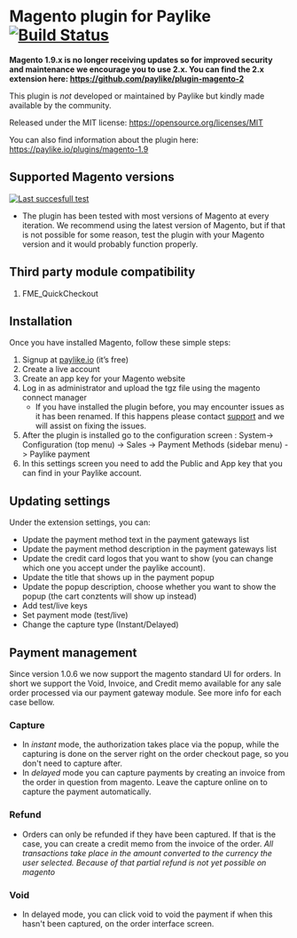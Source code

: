 # Magento plugin for Paylike [![Build Status](https://travis-ci.org/paylike/plugin-magento-1.9.svg?branch=master)](https://travis-ci.org/paylike/plugin-magento-1.9)

**Magento 1.9.x is no longer receiving updates so for improved security and maintenance we encourage you to use 2.x. You can find the 2.x extension here: https://github.com/paylike/plugin-magento-2**

This plugin is *not* developed or maintained by Paylike but kindly made
available by the community.

Released under the MIT license: https://opensource.org/licenses/MIT

You can also find information about the plugin here: https://paylike.io/plugins/magento-1.9

## Supported Magento versions

[![Last succesfull test](https://log.derikon.ro/api/v1/log/read?tag=magento19&view=svg&label=Magento&key=ecommerce&background=d75f07)](https://log.derikon.ro/api/v1/log/read?tag=magento19&view=html)

* The plugin has been tested with most versions of Magento at every iteration. We recommend using the latest version of Magento, but if that is not possible for some reason, test the plugin with your Magento version and it would probably function properly.

## Third party module compatibility
1. FME_QuickCheckout

## Installation

Once you have installed Magento, follow these simple steps:
1. Signup at [paylike.io](https://paylike.io) (it’s free)
1. Create a live account
1. Create an app key for your Magento website
1. Log in as administrator and upload the tgz file using the magento connect manager
    * If you have installed the plugin before, you may encounter issues as it has been renamed. If this happens please contact [support](https://paylike.io/contact) and we will assist on fixing the issues.
1. After the plugin is installed go to the configuration screen : System-> Configuration (top menu)  -> Sales -> Payment Methods (sidebar menu) -> Paylike payment
1. In this settings screen you need to  add the Public and App key that you can find in your Paylike account.


## Updating settings

Under the extension settings, you can:
 * Update the payment method text in the payment gateways list
 * Update the payment method description in the payment gateways list
 * Update the credit card logos that you want to show (you can change which one you accept under the paylike account).
 * Update the title that shows up in the payment popup 
 * Update the popup description, choose whether you want to show the popup  (the cart conztents will show up instead)
 * Add test/live keys
 * Set payment mode (test/live)
 * Change the capture type (Instant/Delayed)
 
## Payment management

Since version 1.0.6 we now support the magento standard UI for orders. In short we support the Void, Invoice, and Credit memo available for any sale order processed via our payment gateway module. See more info for each case bellow.
 
### Capture
 
* In *instant* mode, the authorization takes place via the popup, while the capturing is done on the server right on the order checkout page, so you don't need to capture after. 
* In *delayed* mode you can capture payments by creating an invoice from the order in question from magento. Leave the capture online on to capture the payment automatically. 

### Refund

* Orders can only be refunded if they have been captured. If that is the case, you can create a credit memo from the invoice of the order. *All transactions take place in the amount converted to the currency the user selected. Because of that partial refund is not yet possible on magento*

### Void

* In delayed mode, you can click void to void the payment if when this hasn't been captured, on the order interface screen.
 
  
